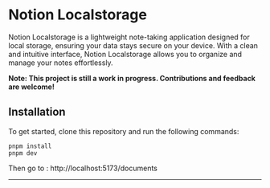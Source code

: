 # Notion Localstorage 

Notion Localstorage is a lightweight note-taking application designed for local storage, ensuring your data stays secure on your device. With a clean and intuitive interface, Notion Localstorage allows you to organize and manage your notes effortlessly.

**Note: This project is still a work in progress. Contributions and feedback are welcome!**

## Installation
To get started, clone this repository and run the following commands:
```
pnpm install
pnpm dev
```

Then go to : http://localhost:5173/documents

---
